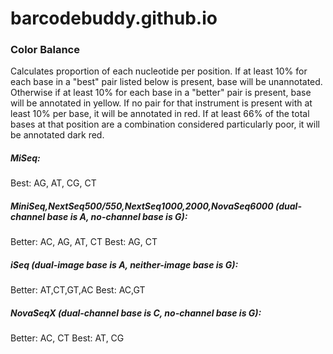# barcodebuddy.github.io

### Color Balance
Calculates proportion of each nucleotide per position. If at least 10% for each base in a "best" pair listed below is present, base will be unannotated. Otherwise if at least 10% for each base in a "better" pair is present, base will be annotated in yellow. If no pair for that instrument is present with at least 10% per base, it will be annotated in red. If at least 66% of the total bases at that position are a combination considered particularly poor, it will be annotated dark red.

##### MiSeq:
Best: AG, AT, CG, CT

##### MiniSeq,NextSeq500/550,NextSeq1000,2000,NovaSeq6000 (dual-channel base is A, no-channel base is G):
Better: AC, AG, AT, CT
Best: AG, CT

##### iSeq (dual-image base is A, neither-image base is G):
Better: AT,CT,GT,AC
Best: AC,GT

##### NovaSeqX (dual-channel base is C, no-channel base is G):
Better: AC, CT
Best: AT, CG
